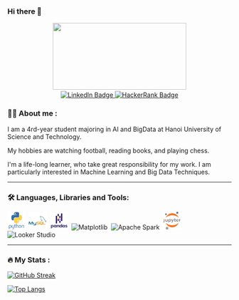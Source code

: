 ### Hi there 👋

<!-- Image -->
<div align="center">
  <img src="https://media.giphy.com/media/dWesBcTLavkZuG35MI/giphy.gif" width="300" height="150"/>
</div>


<!-- Link Social Network -->
<div id="badges" align="center">
  
  <a href="https://www.linkedin.com/in/lehuynhduc16/">
    <img src="https://img.shields.io/badge/LinkedIn-blue?style=for-the-badge&logo=linkedin&logoColor=white" alt="LinkedIn Badge">
  </a>
  
  <a href="https://www.hackerrank.com/mcrc1894/">
    <img src="https://img.shields.io/badge/-Hackerrank-2EC866?style=for-the-badge&logo=HackerRank&logoColor=white" alt="HackerRank Badge">
  </a>

</div>

### :scientist: About me :

I am a 4rd-year student majoring in AI and BigData at Hanoi University of Science and Technology.

My hobbies are watching football, reading books, and playing chess.

I'm a life-long learner, who take great responsibility for my work. I am particularly interested in Machine Learning and Big Data Techniques.



---

### :hammer_and_wrench: Languages, Libraries and Tools:
<div>
  <img src="https://github.com/devicons/devicon/blob/master/icons/python/python-original-wordmark.svg" title="Python" alt="Python" width="40" height="40"/>&nbsp;
  <img src="https://github.com/devicons/devicon/blob/master/icons/mysql/mysql-original-wordmark.svg" title="MySQL"  alt="MySQL" width="40" height="40"/>&nbsp;
  <img src="https://github.com/devicons/devicon/blob/master/icons/pandas/pandas-original-wordmark.svg" title="Pandas"  alt="Pandas" width="40" height="40"/>&nbsp;
  <img src="https://upload.wikimedia.org/wikipedia/commons/0/01/Created_with_Matplotlib-logo.svg" title="Matplotlib"  alt="Matplotlib" width="40" height="40"/>&nbsp;
  <img src="https://upload.wikimedia.org/wikipedia/commons/f/f3/Apache_Spark_logo.svg" title="Apache Spark"  alt="Apache Spark" width="40" height="40"/>&nbsp;
  <img src="https://github.com/devicons/devicon/blob/master/icons/jupyter/jupyter-original-wordmark.svg" title="Jupyter Notebook"  alt="Jupyter Notebook" width="40" height="40"/>&nbsp;
  <img src="https://www.svgrepo.com/show/354012/looker-icon.svg" title="Looker Studio"  alt="Looker Studio" width="40" height="40"/>&nbsp;
</div>

---

### :fire: My Stats :

[![GitHub Streak](http://github-readme-streak-stats.herokuapp.com?user=lehuynhduc16&theme=dark&hide_border=true&border_radius=5)](https://git.io/streak-stats)

[![Top Langs](https://github-readme-stats.vercel.app/api/top-langs/?username=lehuynhduc16&layout=compact&theme=vision-friendly-dark)](https://github.com/anuraghazra/github-readme-stats)



